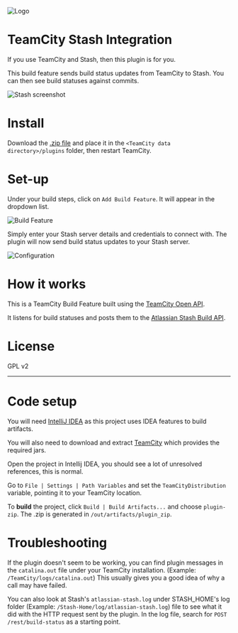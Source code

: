 ![Logo](http://farm9.staticflickr.com/8105/8529837904_79cafece82_c.jpg)

TeamCity Stash Integration
===============
If you use TeamCity and Stash, then this plugin is for you.

This build feature sends build status updates from TeamCity to Stash.  You can then see build statuses against commits.

 ![Stash screenshot](http://farm9.staticflickr.com/8096/8529642406_29e3e9a899_o.png)



Install
==========

Download the [.zip file](https://github.com/mendhak/teamcity-stash/blob/master/teamcity.stash.zip?raw=true) and place it in the `<TeamCity data directory>/plugins` folder, then restart TeamCity.


Set-up
==========

Under your build steps, click on `Add Build Feature`. It will appear in the dropdown list.

![Build Feature](http://farm9.staticflickr.com/8088/8529641968_ba34b8ebac_o.png)


Simply enter your Stash server details and credentials to connect with. The plugin will now send build status updates to your Stash server.

![Configuration](http://farm9.staticflickr.com/8090/8558753742_aa0655c92e_o.png)


How it works
======

This is a TeamCity Build Feature built using the [TeamCity Open API](http://confluence.jetbrains.com/display/TCD7/Developing+TeamCity+Plugins).

It listens for build statuses and posts them to the [Atlassian Stash Build API](https://developer.atlassian.com/static/rest/stash/latest/stash-build-integration-rest.html).



License
=======
GPL v2


______________


Code setup
=====
You will need [IntelliJ IDEA](http://www.jetbrains.com/idea/download/) as this project uses IDEA features to build artifacts.

You will also need to download and extract [TeamCity](http://www.jetbrains.com/teamcity/download/) which provides the required jars.

Open the project in Intellij IDEA, you should see a lot of unresolved references, this is normal.

Go to `File | Settings | Path Variables` and set the `TeamCityDistribution` variable, pointing it to your TeamCity location.

To **build** the project, click `Build | Build Artifacts...` and choose `plugin-zip`.  The .zip is generated in `/out/artifacts/plugin_zip`.


Troubleshooting
====
If the plugin doesn't seem to be working, you can find plugin messages in the `catalina.out` file under your TeamCity installation. (Example: `/TeamCity/logs/catalina.out`)
This usually gives you a good idea of why a call may have failed.

You can also look at Stash's `atlassian-stash.log` under STASH_HOME's log folder (Example: `/Stash-Home/log/atlassian-stash.log`) file to see what it did with the HTTP request sent by the plugin.  In the log file, search for `POST /rest/build-status` as a starting point.
